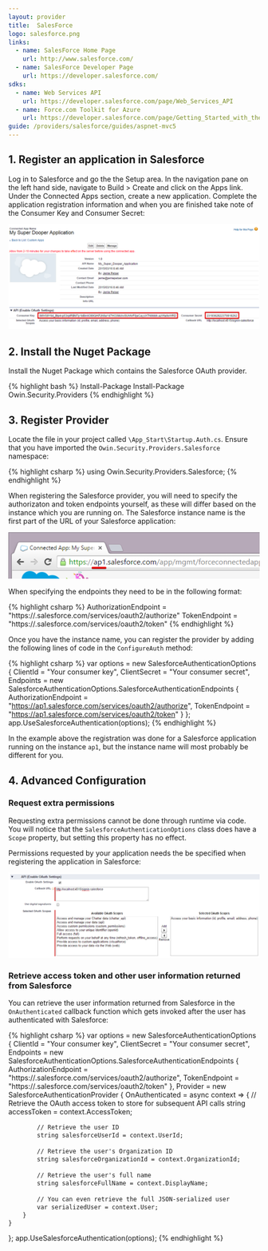 ```yaml
---
layout: provider
title:  SalesForce
logo: salesforce.png
links: 
  - name: SalesForce Home Page
    url: http://www.salesforce.com/
  - name: SalesForce Developer Page
    url: https://developer.salesforce.com/
sdks:
  - name: Web Services API
    url: https://developer.salesforce.com/page/Web_Services_API
  - name: Force.com Toolkit for Azure
    url: https://developer.salesforce.com/page/Getting_Started_with_the_Force.com_Toolkit_for_Azure
guide: /providers/salesforce/guides/aspnet-mvc5
---
```


## 1. Register an application in Salesforce

Log in to Salesforce and go the the Setup area. In the navigation pane on the left hand side, navigate to Build > Create and click on the Apps link. Under the Connected Apps section, create a new application. Complete the application registration information and when you are finished take note of the Consumer Key and Consumer Secret:

![](/images/salesforce-consumer-key-and-secret.png)

## 2. Install the Nuget Package

Install the Nuget Package which contains the Salesforce OAuth provider.

{% highlight bash %}
Install-Package Install-Package Owin.Security.Providers
{% endhighlight %}

## 3. Register Provider
 
Locate the file in your project called `\App_Start\Startup.Auth.cs`. Ensure that you have imported the `Owin.Security.Providers.Salesforce` namespace:

{% highlight csharp %}
using Owin.Security.Providers.Salesforce;
{% endhighlight %}

When registering the Salesforce provider, you will need to specify the authorizaton and token endpoints yourself, as these will differ based on the instance which you are running on. The Salesforce instance name is the first part of the URL of your Salesforce application:

![](/images/salesforce-instance.png)

When specifying the endpoints they need to be in the following format:

{% highlight csharp %}
AuthorizationEndpoint = "https://<instance name>.salesforce.com/services/oauth2/authorize"
TokenEndpoint = "https://<instance name>.salesforce.com/services/oauth2/token"
{% endhighlight %}

Once you have the instance name, you can register the provider by adding the following lines of code in the `ConfigureAuth` method:

{% highlight csharp %}
var options = new SalesforceAuthenticationOptions
{
    ClientId = "Your consumer key",
    ClientSecret = "Your consumer secret",
    Endpoints = new SalesforceAuthenticationOptions.SalesforceAuthenticationEndpoints
    {
        AuthorizationEndpoint = "https://ap1.salesforce.com/services/oauth2/authorize",
        TokenEndpoint = "https://ap1.salesforce.com/services/oauth2/token"
    }
};
app.UseSalesforceAuthentication(options);
{% endhighlight %}

In the example above the registration was done for a Salesforce application running on the instance `ap1`, but the instance name will most probably be different for you.

## 4. Advanced Configuration

### Request extra permissions

Requesting extra permissions cannot be done through runtime via code. You will notice that the `SalesforceAuthenticationOptions` class does have a `Scope` property, but setting this property has no effect.

Permissions requested by your application needs the be specified when registering the application in Salesforce:

![](/images/salesforce-scopes.png)

### Retrieve access token and other user information returned from Salesforce

You can retrieve the user information returned from Salesforce in the `OnAuthenticated` callback function which gets invoked after the user has authenticated with Salesforce:

{% highlight csharp %}
var options = new SalesforceAuthenticationOptions
{
    ClientId = "Your consumer key",
    ClientSecret = "Your consumer secret",
    Endpoints = new SalesforceAuthenticationOptions.SalesforceAuthenticationEndpoints
    {
        AuthorizationEndpoint = "https://<instance name>.salesforce.com/services/oauth2/authorize",
        TokenEndpoint = "https://<instance name>.salesforce.com/services/oauth2/token"
    },
    Provider = new SalesforceAuthenticationProvider
    {
        OnAuthenticated = async context =>
        {
            // Retrieve the OAuth access token to store for subsequent API calls
            string accessToken = context.AccessToken;

            // Retrieve the user ID
            string salesforceUserId = context.UserId;

            // Retrieve the user's Organization ID
            string salesforceOrganizationId = context.OrganizationId;

            // Retrieve the user's full name
            string salesforceFullName = context.DisplayName;

            // You can even retrieve the full JSON-serialized user
            var serializedUser = context.User;
        }
    }
};
app.UseSalesforceAuthentication(options);
{% endhighlight %}
